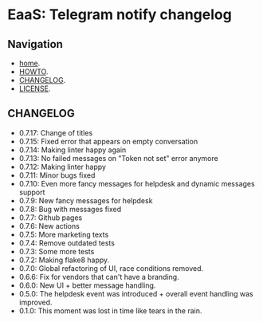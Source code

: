 # EaaS: Telegram notify changelog

## Navigation
*   [home](./README.md).
*   [HOWTO](./HOWTO.md).
*   [CHANGELOG](./CHANGELOG.md).
*   [LICENSE](./LICENSE).

## CHANGELOG
*  0.7.17: Change of titles  
*  0.7.15: Fixed error that appears on empty conversation  
*  0.7.14: Making linter happy again  
*  0.7.13: No failed messages on "Token not set" error anymore  
*  0.7.12: Making linter happy  
*  0.7.11: Minor bugs fixed  
*  0.7.10: Even more fancy messages for helpdesk and dynamic messages support  
*  0.7.9: New fancy messages for helpdesk    
*  0.7.8: Bug with messages fixed    
*  0.7.7: Github pages  
*  0.7.6: New actions  
*  0.7.5: More marketing texts  
*  0.7.4: Remove outdated tests   
*  0.7.3: Some more tests   
*  0.7.2: Making flake8 happy.  
*  0.7.0: Global refactoring of UI, race conditions removed.  
*  0.6.6: Fix for vendors that can't have a branding.  
*  0.6.0: New UI + better message handling.  
*  0.5.0: The helpdesk event was introduced + overall event handling was improved.  
*  0.1.0: This moment was lost in time like tears in the rain.  